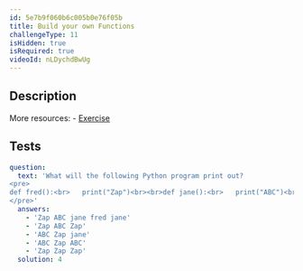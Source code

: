 ```yaml
---
id: 5e7b9f060b6c005b0e76f05b
title: Build your own Functions
challengeType: 11
isHidden: true
isRequired: true
videoId: nLDychdBwUg
---
```


## Description
<section id='description'>
More resources:
- <a href="https://www.youtube.com/watch?v=ksvGhDsjtpw" target='_blank'>Exercise</a>
</section>

## Tests
<section id='tests'>

```yml
question:
  text: 'What will the following Python program print out?
<pre>
def fred():<br>   print("Zap")<br><br>def jane():<br>   print("ABC")<br><br>jane()<br>fred()<br>jane()<br>
</pre>'
  answers:
    - 'Zap ABC jane fred jane'
    - 'Zap ABC Zap'
    - 'ABC Zap jane'
    - 'ABC Zap ABC'
    - 'Zap Zap Zap'
  solution: 4
```

</section>
